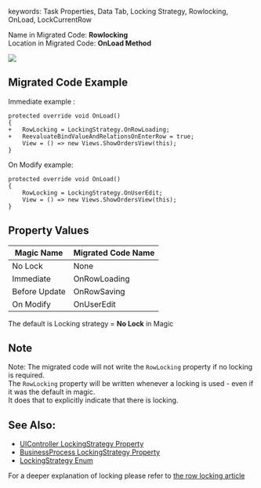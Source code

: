 ﻿keywords: Task Properties, Data Tab, Locking Strategy, Rowlocking, OnLoad, LockCurrentRow

Name in Migrated Code: **Rowlocking**  
Location in Migrated Code: **OnLoad Method**  

![](2017-11-19_15h07_28.png) 


## Migrated Code Example 

Immediate example :    
```csdiff
protected override void OnLoad()
{
+   RowLocking = LockingStrategy.OnRowLoading; 
+   ReevaluateBindValueAndRelationsOnEnterRow = true;
    View = () => new Views.ShowOrdersView(this);
}

```
On Modify example:
```csdiff
protected override void OnLoad()
{
    RowLocking = LockingStrategy.OnUserEdit;
    View = () => new Views.ShowOrdersView(this);
}
```


## Property Values 

| Magic Name          | Migrated Code Name | 
|---------------------|--------------------|
| No Lock             | None               | 
| Immediate           | OnRowLoading       |
| Before Update       | OnRowSaving        | 
| On Modify           | OnUserEdit         | 

The default is Locking strategy = **No Lock** in Magic


## Note

Note: The migrated code will not write the `RowLocking` property if no locking is required.  
The `RowLocking` property will be written whenever a locking is used - even if it was the default in magic.   
It does that to explicitly indicate that there is locking.  

## See Also: 
* [UIController LockingStrategy Property](http://www.fireflymigration.com/reference/html/P_Firefly_Box_UIController_RowLocking.htm) 
* [BusinessProcess LockingStrategy Property](http://www.fireflymigration.com/reference/html/P_Firefly_Box_BusinessProcess_RowLocking.htm)
* [LockingStrategy Enum](http://www.fireflymigration.com/reference/html/T_Firefly_Box_LockingStrategy.htm)


For a deeper explanation of locking please refer to [the row locking article](row-locking.html)

